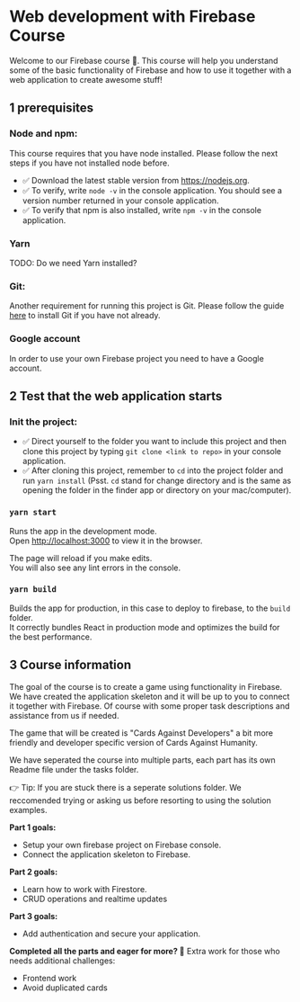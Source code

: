 # Web development with Firebase Course
Welcome to our Firebase course 🙌. This course will help you understand some of the basic functionality of Firebase and how to use it together with a web application to create awesome stuff!

## 1 prerequisites

### Node and npm:
This course requires that you have node installed. Please follow the next steps if you have not installed node before.
- ✅ Download the latest stable version from https://nodejs.org.
- ✅ To verify, write `node -v` in the console application. You should see a version number returned in your console application.
- ✅ To verify that npm is also installed, write `npm -v` in the console application.

### Yarn
TODO: Do we need Yarn installed?

### Git:
Another requirement for running this project is Git. Please follow the guide [here](https://git-scm.com/book/en/v2/Getting-Started-Installing-Git) to install Git if you have not already.

### Google account
In order to use your own Firebase project you need to have a Google account. 

## 2 Test that the web application starts

### Init the project:
- ✅ Direct yourself to the folder you want to include this project and then clone this project by typing `git clone <link to repo>` in your console application.
- ✅ After cloning this project, remember to `cd` into the project folder and run `yarn install` (Psst. `cd` stand for change directory and is the same as opening the folder in the finder app or directory on your mac/computer).

### `yarn start`

Runs the app in the development mode.<br />
Open [http://localhost:3000](http://localhost:3000) to view it in the browser.

The page will reload if you make edits.<br />
You will also see any lint errors in the console.

### `yarn build`

Builds the app for production, in this case to deploy to firebase, to the `build` folder.<br />
It correctly bundles React in production mode and optimizes the build for the best performance.

## 3 Course information
The goal of the course is to create a game using functionality in Firebase. We have created the application skeleton and it will be up to you to connect it together with Firebase. Of course with some proper task descriptions and assistance from us if needed. 

The game that will be created is "Cards Against Developers" a bit more friendly and developer specific version of Cards Against Humanity.

We have seperated the course into multiple parts, each part has its own Readme file under the tasks folder.

👉 Tip: If you are stuck there is a seperate solutions folder. We reccomended trying or asking us before resorting to using the solution examples. 

**Part 1 goals:**
- Setup your own firebase project on Firebase console.
- Connect the application skeleton to Firebase. 

**Part 2 goals:**
- Learn how to work with Firestore.
- CRUD operations and realtime updates

**Part 3 goals:**
- Add authentication and secure your application. 

**Completed all the parts and eager for more? 💪**
Extra work for those who needs additional challenges: 
- Frontend work
- Avoid duplicated cards